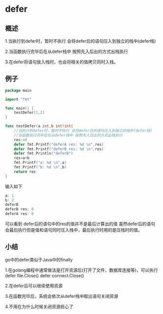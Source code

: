 # defer

## 概述

1.当执行到defer时，暂时不执行 会将defer后的语句压入到独立的栈中(defer栈)

2.当函数执行完毕后在从defer栈中 按照先入后出的方式出栈执行

3.在defer将语句放入栈时，也会将相关的值拷贝同时入栈。

## 例子

```go
package main

import "fmt"

func main() {
	testDefer(1,2)
}

func testDefer(a int,b int)int{
	//当执行到defer时，暂时不执行 会将defer后的语句压入到独立的栈中(defer栈)
	//当函数执行完毕后在从defer栈中 按照先入后出的方式出栈执行
	res:=0
	defer fmt.Printf("deferA res: %d \n",res)
	defer fmt.Printf("deferB res: %d \n",res)
	defer fmt.Println("deferB")
	res=a+b
	fmt.Printf("a: %d \n",a)
	fmt.Printf("b: %d \n",b)
	return res
}
```

输入如下

```go
a: 1 
b: 2 
deferB
deferB res: 0 
deferA res: 0 
```

可以看到 defer后的语句中的res的值并不是最后计算出的值 虽然defer后的语句会最后执行但是值和语句同时压入栈中，最后执行时用的是压栈时的值。

## 小结

go中的defer类似于Java中的finally

1.在golang编程中通常做法是打开资源后(打开了文件，数据库连接等)，可以执行defer file.Close() defer connect.Close()

2.在defer后可以继续使用资源

3.在函数完毕后，系统会依次从defer栈中取出语句关闭资源

4.不用在为什么时候关闭资源担心了